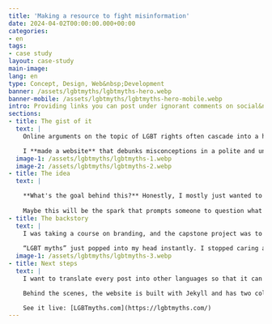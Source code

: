 ```yaml
---
title: 'Making a resource to fight misinformation'
date: 2024-04-02T00:00:00.000+00:00
categories:
- en
tags:
- case study
layout: case-study
main-image: 
lang: en
type: Concept, Design, Web&nbsp;Development
banner: /assets/lgbtmyths/lgbtmyths-hero.webp
banner-mobile: /assets/lgbtmyths/lgbtmyths-hero-mobile.webp
intro: Providing links you can post under ignorant comments on social&nbsp;media
sections:
- title: The gist of it
  text: | 
    Online arguments on the topic of LGBT rights often cascade into a heated back-and-forth of personal attacks.

    I **made a website** that debunks misconceptions in a polite and understanding way, as you might try to explain to your prejudiced—but actually kind—relatives.
  image-1: /assets/lgbtmyths/lgbtmyths-1.webp
  image-2: /assets/lgbtmyths/lgbtmyths-2.webp
- title: The idea
  text: | 

    **What's the goal behind this?** Honestly, I mostly just wanted to get it out of my head; to encapsulate arguments I've vocalized on the spot countless times. 
    
    Maybe this will be the spark that prompts someone to question what they've assumed to be true because everyone around them believes it—and if so, then it will have been worth my time.
- title: The backstory
  text: | 
    I was taking a course on branding, and the capstone project was to create a brand and website design for a fictional organization—the only requirement? It would have to support a socially beneficial cause. 
    
    “LGBT myths” just popped into my head instantly. I stopped caring about the course and never finished it; I just wanted to make the site. I was hugely surprised that the domain LGBTmyths.com was available. I bought it, opened Figma, and got to work.
  image-1: /assets/lgbtmyths/lgbtmyths-3.webp
- title: Next steps
  text: | 
    I want to translate every post into other languages so that it can make an impact where it’s most needed. The people most likely to believe these myths are the least likely to speak English.

    Behind the scenes, the website is built with Jekyll and has two collections: `_myths` and `_faqs`. Because Jekyll doesn't have built-in localization support, I’d have to manually create a copy of every page for each language. Since that’s error-prone, I’m looking into alternatives. [Eleventy](https://www.11ty.dev/docs/i18n/) is one option, but I recently got [Cursor](https://www.cursor.com/) to build me a plugin with Ruby that automates the manual process with Jekyll!

    See it live: [LGBTmyths.com](https://lgbtmyths.com/)
---
```

